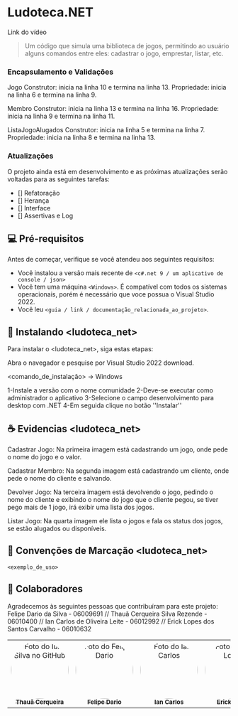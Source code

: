 # Ludoteca.NET


Link do vídeo
> Um código que simula uma biblioteca de jogos, permitindo ao usuário alguns comandos entre eles: cadastrar o jogo, emprestar, listar, etc.
### Encapsulamento e Validações
Jogo 
Construtor: inicia na linha 10 e termina na linha 13. 
Propriedade: inicia na linha 6 e termina na linha 9.

Membro
Construtor: inicia na linha 13 e termina na linha 16.
Propriedade: inicia na linha 9 e termina na linha 11.

ListaJogoAlugados
Construtor: inicia na linha 5 e termina na linha 7.
Propriedade: inicia na linha 8 e termina na linha 13.

### Atualizações

O projeto ainda está em desenvolvimento e as próximas atualizações serão voltadas para as seguintes tarefas:

- [] Refatoração 
- [] Herança
- [] Interface
- [] Assertivas e Log

## 💻 Pré-requisitos

Antes de começar, verifique se você atendeu aos seguintes requisitos:

- Você instalou a versão mais recente de `<c#.net 9 / um aplicativo de console / json>`
- Você tem uma máquina `<Windows>`. É compatível com todos os sistemas operacionais, porém é necessário que voce possua o Visual Studio 2022.
- Você leu `<guia / link / documentação_relacionada_ao_projeto>`.

## 🚀 Instalando <ludoteca_net>

Para instalar o <ludoteca_net>, siga estas etapas: 

Abra o navegador e pesquise por Visual Studio 2022 download.

<comando_de_instalação>
-> Windows

1-Instale a versão com o nome comunidade
2-Deve-se executar como administrador o aplicativo 
3-Selecione o campo desenvolvimento para desktop com .NET
4-Em seguida clique no botão ''Instalar''


## ☕ Evidencias <ludoteca_net>
Cadastrar Jogo:
Na primeira imagem está cadastrando um jogo, onde pede o nome do jogo e o valor.

Cadastrar Membro:
Na segunda imagem está cadastrando um cliente, onde pede o nome do cliente e salvando.

Devolver Jogo:
Na terceira imagem está devolvendo o jogo, pedindo o nome do cliente e exibindo o nome do jogo que o cliente pegou, se tiver pego mais de 1 jogo, irá exibir uma lista dos jogos.

Listar Jogo:
Na quarta imagem ele lista o jogos e fala os status dos jogos, se estão alugados ou disponíveis.


## 📝 Convenções de Marcação <ludoteca_net>


```
<exemplo_de_uso>
```


## 🤝 Colaboradores


Agradecemos às seguintes pessoas que contribuíram para este projeto:
Felipe Dario da Silva - 06009691 //
Thauã Cerqueira Silva Rezende - 06010400 //
Ian Carlos de Oliveira Leite - 06012992 //
Erick Lopes dos Santos Carvalho - 06010632

<table>
  <tr>
    <td align="center">
      <a href="#" title="defina o título do link">
        <img src="https://media.licdn.com/dms/image/v2/D4E03AQGme9hJhmNTdA/profile-displayphoto-shrink_800_800/B4EZdIhOmMHQAc-/0/1749268362553?e=1761177600&v=beta&t=wygGNtfQ0JN8Z4uqH0avYjiBAr8ZWjuoZObMqL5x73U"
             width="130"
             height="130"
             style="object-fit: cover; border-radius: 50%;"
             alt="Foto do Iuri Silva no GitHub"/><br>
        <sub><b>Thauã Cerqueira</b></sub>
      </a>
    </td>
    <td align="center">
      <a href="#" title="defina o título do link">
        <img src="https://media.licdn.com/dms/image/v2/D4E03AQHhwnOszMKJzw/profile-displayphoto-crop_800_800/B4EZfF8EePHYAY-/0/1751372550013?e=1761177600&v=beta&t=NYtgEssvEol0QJsbGWG_BnmOX3D3eOH5KIb4M1nLmJ8"
             width="130"
             height="130"
             style="object-fit: cover; border-radius: 50%;"
             alt="Foto do Felipe Dario"/><br>
        <sub><b>Felipe Dario</b></sub>
      </a>
    </td>
    <td align="center">
      <a href="#" title="defina o título do link">
        <img src="https://cdn.discordapp.com/attachments/1419350675640418435/1419383160164057139/77463cdc-97b9-48f5-a2d7-e172f42299f4.jpg?ex=68d18f14&is=68d03d94&hm=92569de8ef5c4803e1cbad6d55c89ce6f03f16e0670c8e08c0a2e18ad588e440&"
             width="130"
             height="130"
             style="object-fit: cover; border-radius: 50%;"
             alt="Foto do Ian Carlos"/><br>
        <sub><b>Ian Carlos</b></sub>
      </a>
    </td>
    <td align="center">
      <a href="#" title="defina o título do link">
        <img src="https://media.discordapp.net/attachments/1419350675640418435/1419421349130276955/411fde07-dba2-407b-a4e2-958fae4e6a3e.jpg?ex=68d1b2a5&is=68d06125&hm=982eeaa2565b4fbac5616d788f0d5414b0a670686eef62386505e1fe46c686ff&=&format=webp&width=642&height=856"
             width="130"
             height="130"
             style="object-fit: cover; border-radius: 50%;"
             alt="Foto do Erick Lopes"/><br>
        <sub><b>Erick Lopes</b></sub>
  </tr>
</table>


